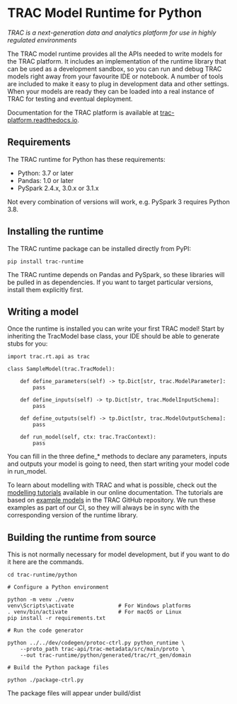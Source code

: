 # TRAC Model Runtime for Python

*TRAC is a next-generation data and analytics platform for use in highly regulated environments*

The TRAC model runtime provides all the APIs needed to write models for the TRAC platform.
It includes an implementation of the runtime library that can be used as a development
sandbox, so you can run and debug TRAC models right away from your favourite IDE or notebook.
A number of tools are included to make it easy to plug in development data and other settings.
When your models are ready they can be loaded into a real instance of TRAC for testing and
eventual deployment.

Documentation for the TRAC platform is available at
[trac-platform.readthedocs.io](https://trac-platform.readthedocs.io).

## Requirements

The TRAC runtime for Python has these requirements:

* Python: 3.7 or later
* Pandas: 1.0 or later
* PySpark 2.4.x, 3.0.x or 3.1.x

Not every combination of versions will work, e.g. PySpark 3 requires Python 3.8.


## Installing the runtime

The TRAC runtime package can be installed directly from PyPI:

    pip install trac-runtime

The TRAC runtime depends on Pandas and PySpark, so these libraries will be pulled in as 
dependencies. If you want to target particular versions, install them explicitly first.


## Writing a model

Once the runtime is installed you can write your first TRAC model! Start by
inheriting the TracModel base class, your IDE should be able to generate stubs for you:

    import trac.rt.api as trac

    class SampleModel(trac.TracModel):

        def define_parameters(self) -> tp.Dict[str, trac.ModelParameter]:
            pass

        def define_inputs(self) -> tp.Dict[str, trac.ModelInputSchema]:
            pass

        def define_outputs(self) -> tp.Dict[str, trac.ModelOutputSchema]:
            pass

        def run_model(self, ctx: trac.TracContext):
            pass

You can fill in the three define_* methods to declare any parameters, inputs and outputs your
model is going to need, then start writing your model code in run_model.

To learn about modelling with TRAC and what is possible, check out the
[modelling tutorials](https://trac-platform.readthedocs.io/en/stable/modelling/tutorial)
available in our online documentation. The tutorials are based on
[example models](https://github.com/Accenture/trac/tree/main/examples/models/python)
in the TRAC GitHub repository. We run these examples as part of our CI, so they will always
be in sync with the corresponding version of the runtime library.


## Building the runtime from source

This is not normally necessary for model development, but if you want to do it here are the commands.

    cd trac-runtime/python

    # Configure a Python environment

    python -m venv ./venv
    venv\Scripts\activate              # For Windows platforms
    . venv/bin/activate                # For macOS or Linux
    pip install -r requirements.txt

    # Run the code generator

    python ../../dev/codegen/protoc-ctrl.py python_runtime \
        --proto_path trac-api/trac-metadata/src/main/proto \
        --out trac-runtime/python/generated/trac/rt_gen/domain

    # Build the Python package files

    python ./package-ctrl.py
    
The package files will appear under build/dist
